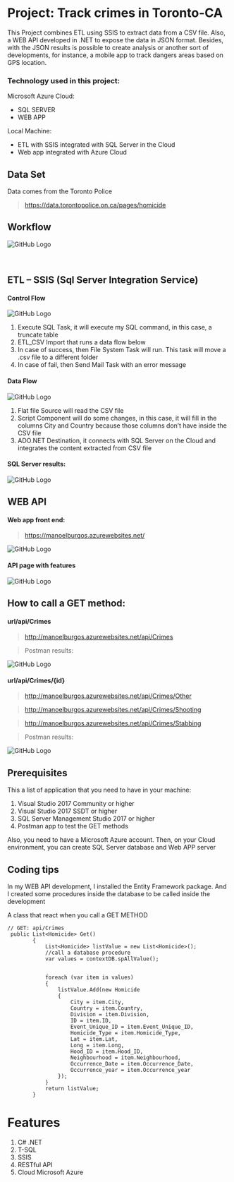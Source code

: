 # Project: Track crimes in Toronto-CA
This Project combines ETL using SSIS to extract data from a CSV file. Also, a WEB API developed in .NET to expose the data in JSON format. Besides, with the JSON results is possible to create analysis or another sort of developments, for instance, a mobile app to track dangers areas based on GPS location.  

### Technology used in this project:
Microsoft Azure Cloud:
* SQL SERVER
* WEB APP

Local Machine:
* ETL with SSIS integrated with SQL Server in the Cloud
* Web app integrated with Azure Cloud

## Data Set

Data comes from the Toronto Police

> https://data.torontopolice.on.ca/pages/homicide
 
## Workflow

 ![GitHub Logo](/Screenshots/workflow.png)

 
## ETL – SSIS (Sql Server Integration Service)	
#### Control Flow


![GitHub Logo](/Screenshots/control_flow.png)


1. Execute SQL Task, it will execute my SQL command, in this case, a truncate table
2. ETL_CSV Import that runs a data flow below
3. In case of success, then File System Task will run. This task will move a .csv file to a different folder
4. In case of fail, then Send Mail Task with an error message

#### Data Flow

![GitHub Logo](/Screenshots/data_flow.png)

1. Flat file Source will read the CSV file
2. Script Component will do some changes, in this case, it will fill in the columns City and Country because those columns don’t have inside the CSV file
3. ADO.NET Destination, it connects with SQL Server on the Cloud and integrates the content extracted from CSV file

#### SQL Server results:

![GitHub Logo](/Screenshots/db_result.png)

## WEB API

#### Web app front end:

> https://manoelburgos.azurewebsites.net/
 
![GitHub Logo](/Screenshots/webapi_front.PNG)

#### API page with features

![GitHub Logo](/Screenshots/doc_api.png)
 

## How to call a GET method:

#### url/api/Crimes

> http://manoelburgos.azurewebsites.net/api/Crimes

> Postman results:

![GitHub Logo](/Screenshots/get_crimes.png)

#### url/api/Crimes/{id}

> http://manoelburgos.azurewebsites.net/api/Crimes/Other

> http://manoelburgos.azurewebsites.net/api/Crimes/Shooting

> http://manoelburgos.azurewebsites.net/api/Crimes/Stabbing

> Postman results:

![GitHub Logo](/Screenshots/get_crimes_id.png)

## Prerequisites 

This a list of application that you need to have in your machine:
1. Visual Studio 2017 Community or higher
2. Visual Studio 2017 SSDT or higher
3. SQL Server Management Studio 2017 or higher
4. Postman app to test the GET methods 

Also, you need to have a Microsoft Azure account. Then, on your Cloud environment, you can create SQL Server database and Web APP server

## Coding tips
In my WEB API development, I installed the Entity Framework package. And I created some procedures inside the database to be called inside the development

A class that react when you call a GET METHOD
```
// GET: api/Crimes
 public List<Homicide> Get()
        {
            List<Homicide> listValue = new List<Homicide>();
            //call a database procedure
            var values = contextDB.spAllValue();
 
 
            foreach (var item in values)
            {
                listValue.Add(new Homicide
                {
                    City = item.City,
                    Country = item.Country,
                    Division = item.Division,
                    ID = item.ID,
                    Event_Unique_ID = item.Event_Unique_ID,
                    Homicide_Type = item.Homicide_Type,
                    Lat = item.Lat,
                    Long = item.Long,
                    Hood_ID = item.Hood_ID,
                    Neighbourhood = item.Neighbourhood,
                    Occurrence_Date = item.Occurrence_Date,
                    Occurrence_year = item.Occurrence_year
                });
            }
            return listValue;
        }

```
# Features

1. C# .NET
2. T-SQL
3. SSIS
4. RESTful API
5. Cloud Microsoft Azure

